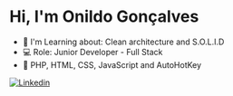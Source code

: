 # Hi, I'm Onildo Gonçalves

- 🌱 I'm Learning about: Clean architecture and S.O.L.I.D
- 💻 Role: Junior Developer - Full Stack
- 🌟 PHP, HTML, CSS, JavaScript and AutoHotKey

[![Linkedin](https://img.shields.io/badge/-LinkedIn-060606?style=flat&labelColor=0D0D0D&logo=Linkedin&Color=white)](https://www.linkedin.com/in/onildo-lima-4ab500219/)
